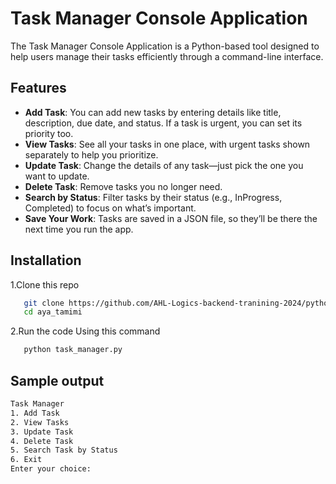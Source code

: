 # Task Manager Console Application

The Task Manager Console Application is a Python-based tool designed to help users manage their tasks efficiently through a command-line interface. 

## Features

- **Add Task**: You can add new tasks by entering details like title, description, due date, and status. If a task is urgent, you can set its priority too.
- **View Tasks**: See all your tasks in one place, with urgent tasks shown separately to help you prioritize.
- **Update Task**: Change the details of any task—just pick the one you want to update.
- **Delete Task**: Remove tasks you no longer need.
- **Search by Status**: Filter tasks by their status (e.g., InProgress, Completed) to focus on what’s important.
- **Save Your Work**: Tasks are saved in a JSON file, so they’ll be there the next time you run the app.


## Installation
1.Clone this repo 
```bash
   git clone https://github.com/AHL-Logics-backend-tranining-2024/python-task-2
   cd aya_tamimi
```

2.Run the code Using this command
```bash
   python task_manager.py
```

## Sample output 
```bash
Task Manager
1. Add Task
2. View Tasks
3. Update Task
4. Delete Task
5. Search Task by Status
6. Exit
Enter your choice:
```